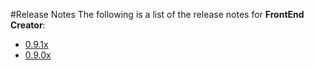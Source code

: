 #Release Notes
The following is a list of the release notes for **FrontEnd Creator**:

- [0.9.1x](./0.9.1x/readme.md)
- [0.9.0x](./0.9.0x/readme.md)
